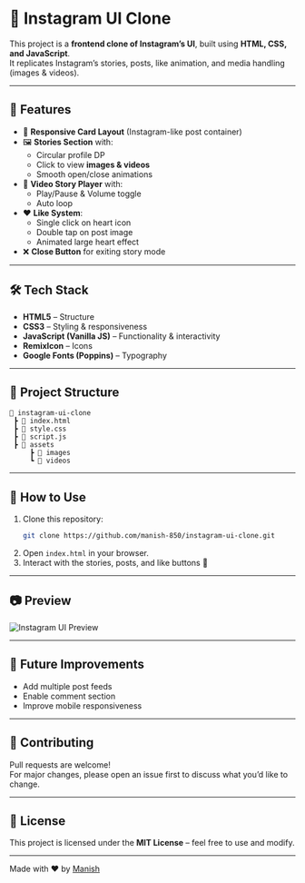 # 📸 Instagram UI Clone

This project is a **frontend clone of Instagram’s UI**, built using **HTML, CSS, and JavaScript**.  
It replicates Instagram’s stories, posts, like animation, and media handling (images & videos).

---

## 🚀 Features
- 📱 **Responsive Card Layout** (Instagram-like post container)  
- 🖼️ **Stories Section** with:
  - Circular profile DP
  - Click to view **images & videos**
  - Smooth open/close animations
- 🎥 **Video Story Player** with:
  - Play/Pause & Volume toggle
  - Auto loop
- ❤️ **Like System**:
  - Single click on heart icon  
  - Double tap on post image  
  - Animated large heart effect
- ❌ **Close Button** for exiting story mode

---

## 🛠️ Tech Stack
- **HTML5** – Structure  
- **CSS3** – Styling & responsiveness  
- **JavaScript (Vanilla JS)** – Functionality & interactivity  
- **RemixIcon** – Icons  
- **Google Fonts (Poppins)** – Typography  

---

## 📂 Project Structure
```
📁 instagram-ui-clone
 ┣ 📄 index.html
 ┣ 📄 style.css
 ┣ 📄 script.js
 ┣ 📂 assets
     ┣ 📸 images
     ┗ 🎥 videos
```

---

## 🎯 How to Use
1. Clone this repository:
   ```bash
   git clone https://github.com/manish-850/instagram-ui-clone.git
   ```
2. Open `index.html` in your browser.
3. Interact with the stories, posts, and like buttons 🎉

---

## 📷 Preview
![Instagram UI Preview](./preview.gif)

---

## 📌 Future Improvements
- Add multiple post feeds  
- Enable comment section
- Improve mobile responsiveness  

---

## 🤝 Contributing
Pull requests are welcome!  
For major changes, please open an issue first to discuss what you’d like to change.

---

## 📜 License
This project is licensed under the **MIT License** – feel free to use and modify.

---

Made with ❤️ by [Manish](https://github.com/manish-850)
